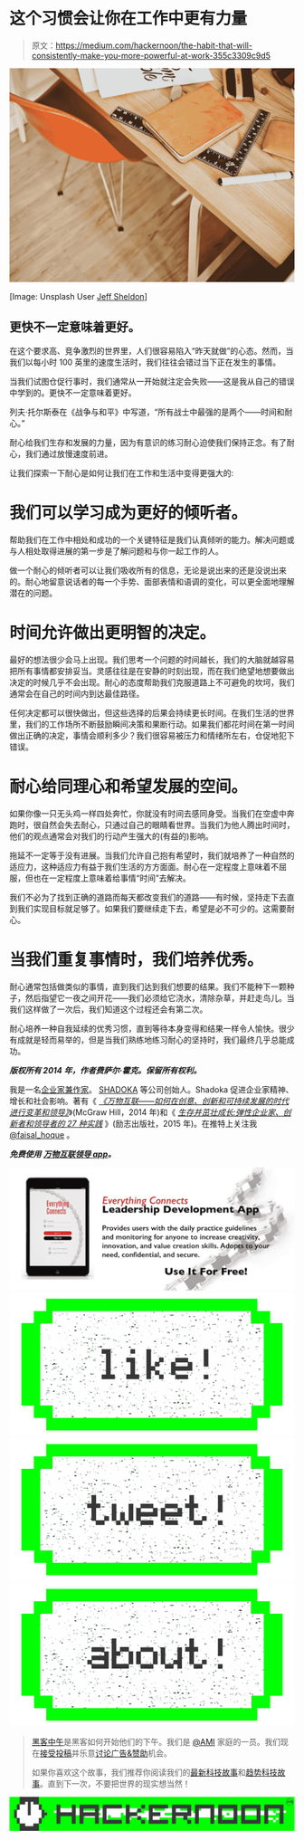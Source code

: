 # 这个习惯会让你在工作中更有力量

> 原文：<https://medium.com/hackernoon/the-habit-that-will-consistently-make-you-more-powerful-at-work-355c3309c9d5>

![](img/e41b6a77fcd055d1ffdc292fb55a00e7.png)

[Image: Unsplash User [Jeff Sheldon](https://unsplash.com/@ugmonk)]

## 更快不一定意味着更好。

在这个要求高、竞争激烈的世界里，人们很容易陷入“昨天就做”的心态。然而，当我们以每小时 100 英里的速度生活时，我们往往会错过当下正在发生的事情。

当我们试图仓促行事时，我们通常从一开始就注定会失败——这是我从自己的错误中学到的。更快不一定意味着更好。

列夫·托尔斯泰在《战争与和平》中写道，“所有战士中最强的是两个——时间和耐心。”

耐心给我们生存和发展的力量，因为有意识的练习耐心迫使我们保持正念。有了耐心，我们通过放慢速度前进。

让我们探索一下耐心是如何让我们在工作和生活中变得更强大的:

# 我们可以学习成为更好的倾听者。

帮助我们在工作中相处和成功的一个关键特征是我们认真倾听的能力。解决问题或与人相处取得进展的第一步是了解问题和与你一起工作的人。

做一个耐心的倾听者可以让我们吸收所有的信息，无论是说出来的还是没说出来的。耐心地留意说话者的每一个手势、面部表情和语调的变化，可以更全面地理解潜在的问题。

# 时间允许做出更明智的决定。

最好的想法很少会马上出现。我们思考一个问题的时间越长，我们的大脑就越容易把所有事情都安排妥当。灵感往往是在安静的时刻出现，而在我们绝望地想要做出决定的时候几乎不会出现。耐心的态度帮助我们克服道路上不可避免的坎坷，我们通常会在自己的时间内到达最佳路径。

任何决定都可以很快做出，但这些选择的后果会持续更长时间。在我们生活的世界里，我们的工作场所不断鼓励瞬间决策和果断行动。如果我们都花时间在第一时间做出正确的决定，事情会顺利多少？我们很容易被压力和情绪所左右，仓促地犯下错误。

# 耐心给同理心和希望发展的空间。

如果你像一只无头鸡一样四处奔忙，你就没有时间去感同身受。当我们在空虚中奔跑时，很自然会失去耐心，只通过自己的眼睛看世界。当我们为他人腾出时间时，他们的观点通常会对我们的行动产生强大的(有益的)影响。

拖延不一定等于没有进展。当我们允许自己抱有希望时，我们就培养了一种自然的适应力，这种适应力有益于我们生活的方方面面。耐心在一定程度上意味着不屈服，但也在一定程度上意味着给事情“时间”去解决。

我们不必为了找到正确的道路而每天都改变我们的道路——有时候，坚持走下去直到我们实现目标就足够了。如果我们要继续走下去，希望是必不可少的。这需要耐心。

# 当我们重复事情时，我们培养优秀。

耐心通常包括做类似的事情，直到我们达到我们想要的结果。我们不能种下一颗种子，然后指望它一夜之间开花——我们必须给它浇水，清除杂草，并赶走鸟儿。当我们这样做了一次后，我们知道这个过程还会有第二次。

耐心培养一种自我延续的优秀习惯，直到等待本身变得和结果一样令人愉快。很少有成就是轻而易举的，但是当我们熟练地练习耐心的坚持时，我们最终几乎总能成功。

***版权所有 2014 年，作者费萨尔·霍克。保留所有权利。***

我是一名[企业家兼作家](http://faisalhoque.com/speaking/)。 [SHADOKA](http://shadoka.com/) 等公司创始人。Shadoka 促进企业家精神、增长和社会影响。著有《 [*《万物互联——如何在创意、创新和可持续发展的时代进行变革和领导》*](http://www.amazon.com/Everything-Connects-Creativity-Innovation-Sustainability/dp/0071830758/ref=sr_1_1?ie=UTF8&qid=1376488798&sr=8-1&keywords=everything+connects%2Bfaisal+hoque)》(McGraw Hill，2014 年)和《 [*生存并茁壮成长:弹性企业家、创新者和领导者的 27 种实践*](http://survivetothrive.pub/) 》(励志出版社，2015 年)。在推特上关注我 [@faisal_hoque](http://twitter.com/faisal_hoque) 。

***免费使用*** [***万物互联领导 app***](http://app.everythingconnectsthebook.com/login.php)***。***

![](img/11c6b42efd1cb34ce03806304ab68f1d.png)[![](img/50ef4044ecd4e250b5d50f368b775d38.png)](http://bit.ly/HackernoonFB)[![](img/979d9a46439d5aebbdcdca574e21dc81.png)](https://goo.gl/k7XYbx)[![](img/2930ba6bd2c12218fdbbf7e02c8746ff.png)](https://goo.gl/4ofytp)

> [黑客中午](http://bit.ly/Hackernoon)是黑客如何开始他们的下午。我们是 [@AMI](http://bit.ly/atAMIatAMI) 家庭的一员。我们现在[接受投稿](http://bit.ly/hackernoonsubmission)并乐意[讨论广告&赞助](mailto:partners@amipublications.com)机会。
> 
> 如果你喜欢这个故事，我们推荐你阅读我们的[最新科技故事](http://bit.ly/hackernoonlatestt)和[趋势科技故事](https://hackernoon.com/trending)。直到下一次，不要把世界的现实想当然！

[![](img/be0ca55ba73a573dce11effb2ee80d56.png)](https://goo.gl/Ahtev1)